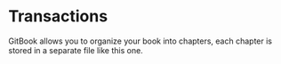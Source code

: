 # Transactions

GitBook allows you to organize your book into chapters, each chapter is stored in a separate file like this one.

